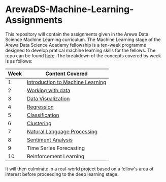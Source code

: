 # ArewaDS-Machine-Learning-Assignments

This repository will contain the assignments given in the Arewa Data Science Machine Learning curriculum. The Machine Learning stage of the Arewa Data Science Academy fellowship is a ten-week programme designed to develop pratical machine learning skills for the fellows. The repo can be found [here](<https://github.com/arewadataScience/ML-4-Beginners-Arewa-Datascience>).
The breakdown of the concepts covered by week is as follows:

|Week|Content Covered|
|---|---|
|1|[Introduction to Machine Learning](https://github.com/lukmanaj/ArewaDS-Machine-Learning-Assignments/blob/main/week_01_Introduction_to_Machine_Learning/week_01_summary.md)|
|2|[Working with data](https://github.com/lukmanaj/ArewaDS-Machine-Learning-Assignments/tree/main/week_02_Working_with_data)|
|3|[Data Visualization](https://github.com/lukmanaj/ArewaDS-Machine-Learning-Assignments/tree/main/week_03_Data_Visualization)|
|4|[Regression](https://github.com/lukmanaj/ArewaDS-Machine-Learning-Assignments/tree/main/week_04_Regression)|
|5|[Classification](https://github.com/lukmanaj/ArewaDS-Machine-Learning-Assignments/tree/main/week_05_Classification)|
|6|[Clustering](https://github.com/lukmanaj/ArewaDS-Machine-Learning-Assignments/tree/main/week_06_Clustering)|
|7|[Natural Language Processing](https://github.com/lukmanaj/ArewaDS-Machine-Learning-Assignments/tree/main/week_07_Natural_Language_Processing)|
|8|[Sentiment Analysis](https://github.com/lukmanaj/ArewaDS-Machine-Learning-Assignments/tree/main/week_08_Sentiment_Analysis)|
|9|Time Series Forecasting|
|10|Reinforcement Learning|

It will then culminate in a real-world project based on a fellow's area of interest before proceeding to the deep learning stage.
